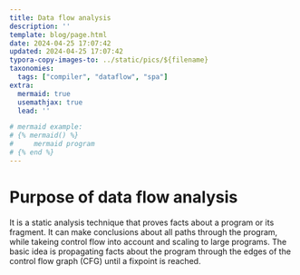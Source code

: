 ```yaml
---
title: Data flow analysis
description: ''
template: blog/page.html
date: 2024-04-25 17:07:42
updated: 2024-04-25 17:07:42
typora-copy-images-to: ../static/pics/${filename}
taxonomies:
  tags: ["compiler", "dataflow", "spa"]
extra:
  mermaid: true
  usemathjax: true
  lead: ''

# mermaid example: 
# {% mermaid() %}
#     mermaid program
# {% end %}
---
```



# Purpose of data flow analysis
It is a static analysis technique that proves facts about a program or its fragment. It can make conclusions about all paths through the program, while takeing control flow into account and scaling to large programs. The basic idea is propagating facts about the program through the edges of the control flow graph (CFG) until a fixpoint is reached.

